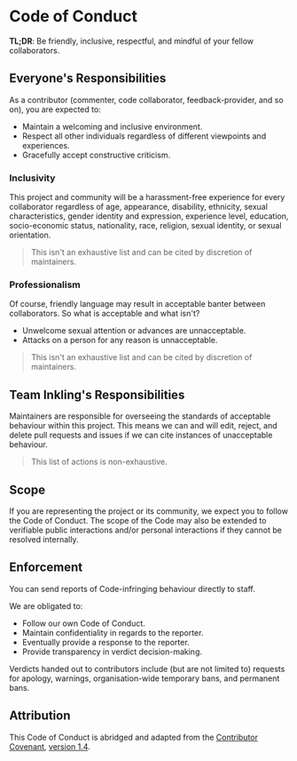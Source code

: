 # Code of Conduct

**TL;DR**: Be friendly, inclusive, respectful, and mindful of your fellow collaborators.

## Everyone's Responsibilities

As a contributor (commenter, code collaborator, feedback-provider, and so on), you are expected to:

- Maintain a welcoming and inclusive environment.
- Respect all other individuals regardless of different viewpoints and experiences.
- Gracefully accept constructive criticism.

### Inclusivity

This project and community will be a harassment-free experience for every collaborator regardless of age, appearance,
disability, ethnicity, sexual characteristics, gender identity and expression, experience level, education,
socio-economic status, nationality, race, religion, sexual identity, or sexual orientation.

> This isn't an exhaustive list and can be cited by discretion of maintainers.

### Professionalism

Of course, friendly language may result in acceptable banter between collaborators. So what is acceptable and what
isn't?

- Unwelcome sexual attention or advances are unnacceptable.
- Attacks on a person for any reason is unnacceptable.

> This isn't an exhaustive list and can be cited by discretion of maintainers.

## Team Inkling's Responsibilities

Maintainers are responsible for overseeing the standards of acceptable behaviour within this project. This means we can
and will edit, reject, and delete pull requests and issues if we can cite instances of unacceptable behaviour.

> This list of actions is non-exhaustive.

## Scope

If you are representing the project or its community, we expect you to follow the Code of Conduct. The scope of the
Code may also be extended to verifiable public interactions and/or personal interactions if they cannot be resolved
internally.

## Enforcement

You can send reports of Code-infringing behaviour directly to staff.

We are obligated to:

- Follow our own Code of Conduct.
- Maintain confidentiality in regards to the reporter.
- Eventually provide a response to the reporter.
- Provide transparency in verdict decision-making.

Verdicts handed out to contributors include (but are not limited to) requests for apology, warnings, organisation-wide
temporary bans, and permanent bans.

## Attribution

This Code of Conduct is abridged and adapted from the [Contributor Covenant](https://www.contributor-covenant.org/),
[version 1.4](https://www.contributor-covenant.org/version/1/4/code-of-conduct.html).
